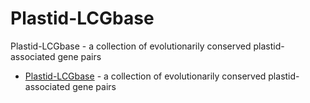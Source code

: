 # Plastid-LCGbase
Plastid-LCGbase - a collection of evolutionarily conserved plastid-associated gene pairs


* [Plastid-LCGbase](http://ec2-52-40-200-174.us-west-2.compute.amazonaws.com/plastid-LCGbase/) - a collection of evolutionarily conserved plastid-associated gene pairs


